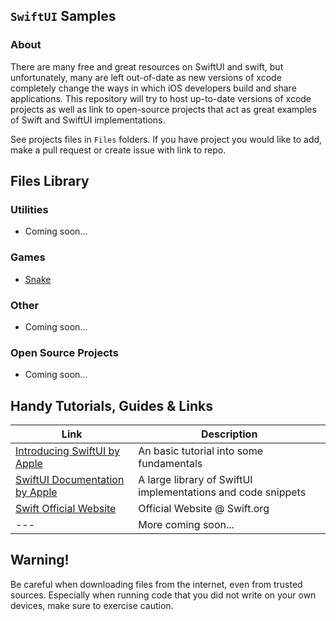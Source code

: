 ## `SwiftUI` Samples

### About
There are many free and great resources on SwiftUI and swift, but unfortunately, many are left out-of-date as new versions of xcode completely change the ways in which iOS developers build and share applications. This repository will try to host up-to-date versions of xcode projects as well as link to open-source projects that act as great examples of Swift and SwiftUI implementations.

See projects files in `Files` folders. If you have project you would like to add, make a pull request or create issue with link to repo.


## Files Library
### Utilities
- Coming soon...

### Games
- [Snake](/Files/Snake)

### Other
- Coming soon...

### Open Source Projects
- Coming soon...


## Handy Tutorials, Guides & Links
| Link | Description |
| --- | --- |
| [Introducing SwiftUI by Apple](https://developer.apple.com/tutorials/swiftui) | An basic tutorial into some fundamentals |
| [SwiftUI Documentation by Apple](https://developer.apple.com/documentation/swiftui) | A large library of SwiftUI implementations and code snippets |
| [Swift Official Website](https://www.swift.org) | Official Website @ Swift.org |
| --- | More coming soon... |


## Warning!
Be careful when downloading files from the internet, even from trusted sources. Especially when running code that you did not write on your own devices, make sure to exercise caution.
